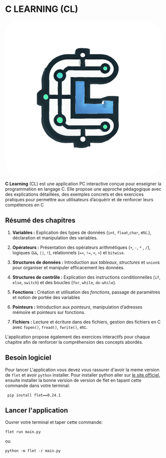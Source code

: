 # C LEARNING (CL)

<div style="display: flex; justify-content: center; flex-direction: column;">
    <img src="./assets/logo.png" alt="Logo Application" style="border-radius: 50px;">
</div>

**C Learning** (CL) est une application PC interactive conçue pour enseigner la programmation en langage C. Elle propose une approche pédagogique avec des explications détaillées, des exemples concrets et des exercices pratiques pour permettre aux utilisateurs d’acquérir et de renforcer leurs compétences en C

## Résumé des chapitres
1. **Variables :** Explication des types de données (`int`, `float`,`char`, etc.), déclaration et manipulation des variables.

2. **Opérateurs :** Présentation des opérateurs arithmétiques (`+`, `-`, `*` , `/`), logiques (`&&`, `||`, `!`), relationnels (`==`, `!=`, `<`, `>`) et `bitwise`.

3. **Structures de données :** Introduction aux _tableaux_, _structures_ et `union`s pour organiser et manipuler efficacement les données.

4. **Structures de contrôle :** Explication des instructions conditionnelles (`if`, `else`, `switch`) et des boucles (`for`, `while`, `do-while`).

5. **Fonctions :** Création et utilisation des _fonctions_, passage de paramètres et notion de portée des variables

6. **Pointeurs :** Introduction aux _pointeurs_, manipulation d’adresses mémoire et pointeurs sur fonctions.

7. **Fichiers :** Lecture et écriture dans des fichiers, gestion des fichiers en C avec `fopen()`, `fread()`, `fwrite()`, etc.

L'application propose également des exercices interactifs pour chaque chapitre afin de renforcer la compréhension des concepts abordés.

## Besoin logiciel
Pour lancer L'application vous devez vous rassurer d'avoir la meme version de `flet` et avoir `python` installer. Pour installer python aller sur [le site officiel](www.python.org), ensuite installer la bonne version de version de flet en tapant cette commande dans votre terminal:
```
 pip install flet==0.24.1
```

## Lancer l'application 
Ouvrer votre terminal et taper cette commande:
```
flet run main.py
```
ou 
```
python -m flet -r main.py
```